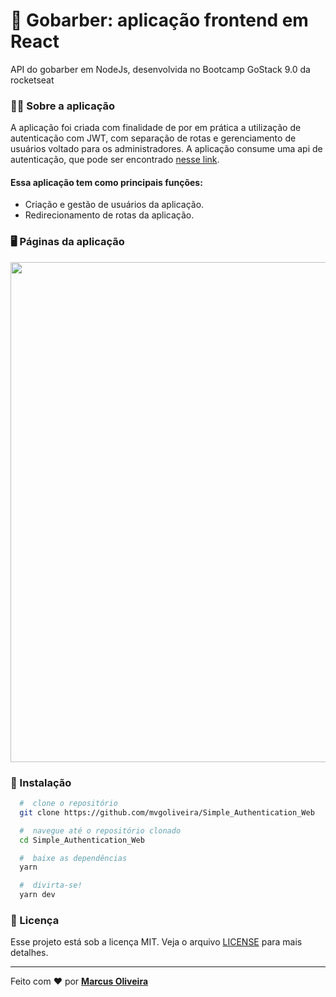 # :rocket: Gobarber: aplicação frontend em React
 API do gobarber em NodeJs, desenvolvida no Bootcamp GoStack 9.0 da rocketseat
 

### 	:man_technologist: Sobre a aplicação

A aplicação foi criada com finalidade de por em prática a utilização de autenticação com JWT, com separação de rotas e gerenciamento de usuários voltado para os administradores. A aplicação consume uma api de autenticação, que pode ser encontrado [nesse link](https://github.com/mvgoliveira/Simple_authentication_api).

#### Essa aplicação tem como principais funções:
- Criação e gestão de usuários da aplicação.
- Redirecionamento de rotas da aplicação.


### :desktop_computer: Páginas da aplicação

<img src="https://user-images.githubusercontent.com/53785487/108212836-1d003b00-710d-11eb-8253-96ddacaaadde.png" width="800px"/>

### 📁 Instalação

```bash
  #  clone o repositório
  git clone https://github.com/mvgoliveira/Simple_Authentication_Web

  #  navegue até o repositório clonado
  cd Simple_Authentication_Web

  #  baixe as dependências
  yarn

  #  divirta-se!
  yarn dev
```



### **📝 Licença**

Esse projeto está sob a licença MIT. Veja o arquivo [LICENSE](https://github.com/mvgoliveira/Simple_authentication_web/blob/main/LICENSE) para mais detalhes.


<hr>

Feito com :hearts: por **[Marcus Oliveira](https://www.linkedin.com/in/marcus-oliveira-3b92011a7/)**
